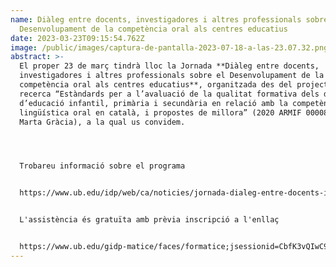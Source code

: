 ```yaml
---
name: Diàleg entre docents, investigadores i altres professionals sobre el
  Desenvolupament de la competència oral als centres educatius
date: 2023-03-23T09:15:54.762Z
image: /public/images/captura-de-pantalla-2023-07-18-a-las-23.07.32.png
abstract: >-
  El proper 23 de març tindrà lloc la Jornada **Diàleg entre docents,
  investigadores i altres professionals sobre el Desenvolupament de la
  competència oral als centres educatius**, organitzada des del projecte de
  recerca “Estàndards per a l’avaluació de la qualitat formativa dels docents
  d’educació infantil, primària i secundària en relació amb la competència
  lingüística oral en català, i propostes de millora” (2020 ARMIF 00008; IP:
  Marta Gràcia), a la qual us convidem. 




  Trobareu informació sobre el programa 


  https://www.ub.edu/idp/web/ca/noticies/jornada-dialeg-entre-docents-investigadores-i-altres-professionals-sobre-el


  L'assistència és gratuïta amb prèvia inscripció a l'enllaç 


  https://www.ub.edu/gidp-matice/faces/formatice;jsessionid=CbfK3vQIwC9F0GzTFTCpHgcpBt9m96RDMjhLtTdPnG6t168fZUR_!45960688?curs=56473
---
```

